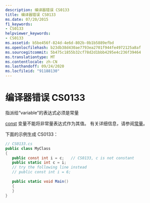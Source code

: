 ```yaml
---
description: 编译器错误 CS0133
title: 编译器错误 CS0133
ms.date: 07/20/2015
f1_keywords:
- CS0133
helpviewer_keywords:
- CS0133
ms.assetid: b5be456f-824d-4e6d-802b-0b1b5889efbd
ms.openlocfilehash: b23db38d430ae7793ea2701f944fe4972125a8af
ms.sourcegitcommit: 5b475c1855b32cf78d2d1bbb4295e4c236f39464
ms.translationtype: MT
ms.contentlocale: zh-CN
ms.lasthandoff: 09/24/2020
ms.locfileid: "91188130"
---
```

# <a name="compiler-error-cs0133"></a>编译器错误 CS0133

指派给“variable”的表达式必须是常量  
  
 [const](../language-reference/keywords/const.md) 变量不能将非常量表达式作为其值。 有关详细信息，请参阅[常量](../programming-guide/classes-and-structs/constants.md)。  
  
 下面的示例生成 CS0133：  
  
```csharp  
// CS0133.cs  
public class MyClass  
{  
   public const int i = c;   // CS0133, c is not constant  
   public static int c = i;  
   // try the following line instead  
   // public const int i = 6;  
  
   public static void Main()  
   {  
   }  
}  
```
